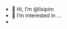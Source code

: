 - 👋 Hi, I’m @lisipim
- 👀 I’m interested in ...
-

<!---
lisipim/lisipim is a ✨ special ✨ repository because its `README.md` (this file) appears on your GitHub profile.
You can click the Preview link to take a look at your changes.
--->
